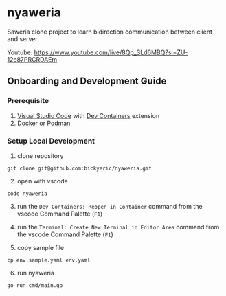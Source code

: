 # nyaweria

Saweria clone project to learn bidirection communication between client and server

Youtube: <https://www.youtube.com/live/8Qp_SLd6MBQ?si=ZU-12e87PRCRDAEm>

## Onboarding and Development Guide

### Prerequisite

1. [Visual Studio Code](https://code.visualstudio.com/) with [Dev Containers](https://marketplace.visualstudio.com/items?itemName=ms-vscode-remote.remote-containers) extension
2. [Docker](https://www.docker.com/get-started/) or [Podman](https://podman.io/docs/installation)

### Setup Local Development

1. clone repository

```shell
git clone git@github.com:bickyeric/nyaweria.git
```

2. open with vscode

```shell
code nyaweria
```

3. run the `Dev Containers: Reopen in Container` command from the vscode Command Palette (`F1`)
4. run the `Terminal: Create New Terminal in Editor Area` command from the vscode Command Palette (`F1`)

5. copy sample file

```shell
cp env.sample.yaml env.yaml
```

6. run nyaweria
```shell
go run cmd/main.go
```
